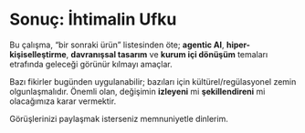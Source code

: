 # Sonuç: İhtimalin Ufku

Bu çalışma, “bir sonraki ürün” listesinden öte; **agentic AI**, **hiper-kişiselleştirme**, **davranışsal tasarım** ve **kurum içi dönüşüm** temaları etrafında geleceği görünür kılmayı amaçlar.

Bazı fikirler bugünden uygulanabilir; bazıları için kültürel/regülasyonel zemin olgunlaşmalıdır. Önemli olan, değişimin **izleyeni** mi **şekillendireni** mi olacağımıza karar vermektir.

Görüşlerinizi paylaşmak isterseniz memnuniyetle dinlerim.

